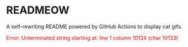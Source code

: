 # READMEOW

A self-rewriting README powered by GitHub Actions to display cat gifs.

<p style="color:red">Error: Unterminated string starting at: line 1 column 10134 (char 10133)</p>